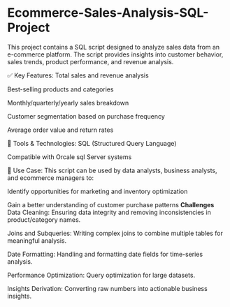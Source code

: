 # Ecommerce-Sales-Analysis-SQL-Project
This project contains a SQL script designed to analyze sales data from an e-commerce platform. The script provides insights into customer behavior, sales trends, product performance, and revenue analysis.

✅ Key Features:
Total sales and revenue analysis

Best-selling products and categories

Monthly/quarterly/yearly sales breakdown

Customer segmentation based on purchase frequency

Average order value and return rates

🧰 Tools & Technologies:
SQL (Structured Query Language)

Compatible with Orcale sql Server systems

📂 Use Case:
This script can be used by data analysts, business analysts, and ecommerce managers to:

Identify opportunities for marketing and inventory optimization

Gain a better understanding of customer purchase patterns
**Challenges**
Data Cleaning: Ensuring data integrity and removing inconsistencies in product/category names.

Joins and Subqueries: Writing complex joins to combine multiple tables for meaningful analysis.

Date Formatting: Handling and formatting date fields for time-series analysis.

Performance Optimization: Query optimization for large datasets.

Insights Derivation: Converting raw numbers into actionable business insights.



